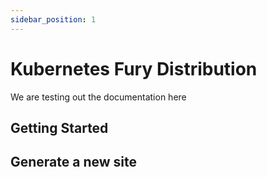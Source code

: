 ```yaml
---
sidebar_position: 1
---
```


# Kubernetes Fury Distribution

We are testing out the documentation here

## Getting Started


## Generate a new site

